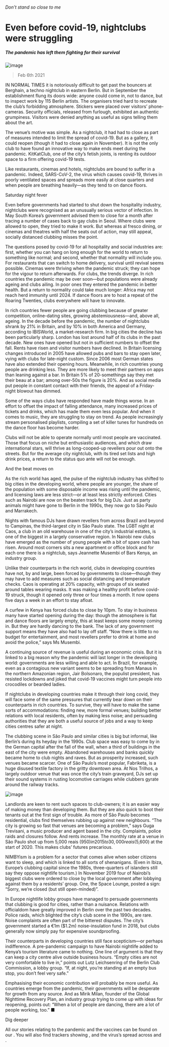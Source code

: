 ###### Don’t stand so close to me
# Even before covid-19, nightclubs were struggling 
##### The pandemic has left them fighting for their survival 
![image](images/20210206_IRD001_0.jpg) 
> Feb 6th 2021 

IN NORMAL TIMES it is notoriously difficult to get past the bouncers at Berghain, a techno nightclub in eastern Berlin. But in September the establishment flung its doors wide: anyone could come in, not to dance, but to inspect work by 115 Berlin artists. The organisers tried hard to recreate the club’s forbidding atmosphere. Stickers were placed over visitors’ phone-cameras. Security officials, released from furlough, exhibited an authentic grumpiness. Visitors were denied anything as useful as signs telling them about the art.

The venue’s motive was simple. As a nightclub, it had had to close as part of measures intended to limit the spread of covid-19. But as a gallery, it could reopen (though it had to close again in November). It is not the only club to have found an innovative way to make ends meet during the pandemic. KitKatClub, one of the city’s fetish joints, is renting its outdoor space to a firm offering covid-19 tests.


Like restaurants, cinemas and hotels, nightclubs are bound to suffer in a pandemic. Indeed, SARS-CoV-2, the virus which causes covid-19, thrives in poorly ventilated spaces and spreads more easily at close quarters and when people are breathing heavily—as they tend to on dance floors.
Saturday night fever

Even before governments had started to shut down the hospitality industry, nightclubs were recognised as an unusually serious vector of infection. In May South Korea’s government advised them to close for a month after tracing a number of cases back to gay clubs in Seoul. Where clubs were allowed to open, they tried to make it work. But whereas al fresco dining, or cinemas and theatres with half the seats out of action, may still appeal, socially distanced clubbing misses the point.

The questions posed by covid-19 for all hospitality and social industries are: first, whether you can hang on long enough for the world to return to something like normal; and second, whether that normality will include you. For restaurants that can switch to home delivery, survival until revival seems possible. Cinemas were thriving when the pandemic struck; they can hope for the vigour to return afterwards. For clubs, the trends diverge. In rich countries the pandemic may be over soon—but populations were already ageing and clubs ailing. In poor ones they entered the pandemic in better health. But a return to normality could take much longer: Africa may not reach herd immunity until 2024. If dance floors are to host a repeat of the Roaring Twenties, clubs everywhere will have to innovate.

In rich countries fewer people are going clubbing because of greater competition, online-dating sites, growing abstemiousness—and, above all, ageing. In the decade before the pandemic, the number of nightclubs shrank by 21% in Britain, and by 10% in both America and Germany, according to IBISWorld, a market-research firm. In big cities the decline has been particularly sharp. London has lost around half of its clubs in the past decade. New ones have opened but not in sufficient numbers to offset the fall. Rents have risen and visitor numbers have declined. In Britain licensing changes introduced in 2005 have allowed pubs and bars to stay open later, vying with clubs for late-night custom. Since 2006 most German states have also extended their opening hours. Meanwhile, in rich countries young people are drinking less. They are more likely to meet their partners on apps than leaning against a bar. In Britain 5% of 20-somethings say they met their beau at a bar; among over-50s the figure is 20%. And as social media put people in constant contact with their friends, the appeal of a Friday-night blowout has dimmed.

Some of the ways clubs have responded have made things worse. In an effort to offset the impact of falling attendance, many increased prices of tickets and drinks, which has made them even less popular. And when it comes to music, they are struggling to stay on trend. As people increasingly stream personalised playlists, compiling a set of killer tunes for hundreds on the dance floor has become harder.

Clubs will not be able to operate normally until most people are vaccinated. Those that focus on niche but enthusiastic audiences, and which draw international stars, will thrive as long-cooped-up revellers pour out onto the streets. But for the average city nightclub, with its tired set lists and high drink prices, a return to the status quo ante will not be enough.
And the beat moves on

As the rich world has aged, the pulse of the nightclub industry has shifted to big cities in the developing world, where people are younger, the share of the population with some disposable income was rising until the pandemic, and licensing laws are less strict—or at least less strictly enforced. Cities such as Nairobi are now on the beaten track for big DJs. Just as party animals might have gone to Berlin in the 1990s, they now go to São Paulo and Marrakech.

Nights with famous DJs have drawn revellers from across Brazil and beyond to Campinas, the third-largest city in São Paulo state. The LGBT night at Caos, a club in an old warehouse in one of the city’s industrial estates, is one of the biggest in a largely conservative region. In Nairobi new clubs have emerged as the number of young people with a bit of spare cash has risen. Around most corners sits a new apartment or office block and for each one there is a nightclub, says Jeannette Musembi of Bars Kenya, an industry group.

Unlike their counterparts in the rich world, clubs in developing countries have not, by and large, been forced by governments to close—though they may have to add measures such as social distancing and temperature checks. Caos is operating at 20% capacity, with groups of six seated around tables wearing masks. It was making a healthy profit before covid-19 struck, though it opened only three or four times a month. It now opens five days a week in an effort to stay afloat.

A curfew in Kenya has forced clubs to close by 10pm. To stay in business many have started opening during the day: though the atmosphere is flat and dance floors are largely empty, this at least keeps some money coming in. But they are hardly dancing to the bank. The lack of any government support means they have also had to lay off staff. “Now there is little to no budget for entertainment, and most revellers prefer to drink at home and avoid the police,” says Ms Musembi.

A continuing source of revenue is useful during an economic crisis. But it is linked to a big reason why the pandemic will last longer in the developing world: governments are less willing and able to act. In Brazil, for example, even as a contagious new variant seems to be spreading from Manaus in the northern Amazonian region, Jair Bolsonaro, the populist president, has resisted lockdowns and joked that covid-19 vaccines might turn people into crocodiles or bearded ladies.

If nightclubs in developing countries make it through their long covid, they will face some of the same pressures that currently bear down on their counterparts in rich countries. To survive, they will have to make the same sorts of accommodations: finding new, more formal venues; building better relations with local residents, often by making less noise; and persuading authorities that they are both a useful source of jobs and a way to keep cities centres safer at night.

The clubbing scene in São Paulo and similar cities is big but informal, like Berlin’s during its heyday in the 1990s. Club space was easy to come by in the German capital after the fall of the wall, when a third of buildings in the east of the city were empty. Abandoned warehouses and banks quickly became home to club nights and raves. But as prosperity increased, such venues became scarcer. One of São Paulo’s most popular, Fabriketa, is a huge disused textile factory in the gritty downtown area. At Nos Trilhos, a largely outdoor venue that was once the city’s train graveyard, DJs set up their sound systems in rusting locomotive carriages while clubbers gyrate around the railway tracks.
![image](images/20210206_IRD002_0.jpg) 


Landlords are keen to rent such spaces to club-owners; it is an easier way of making money than developing them. But they are also quick to boot their tenants out at the first sign of trouble. As more of São Paulo becomes residential, clubs find themselves rubbing up against new neighbours. “The city is growing so fast that venues are becoming a problem,” says Guga Trevisani, a music producer and agent based in the city. Complaints, police raids and closures follow. And rents increase. The monthly rate at a venue in São Paulo shot up from 5,000 reais ($950) in 2015 to 30,000 reais ($5,600) at the start of 2020. This makes clubs’ futures precarious.

NIMBYism is a problem for a sector that comes alive when sober citizens want to sleep, and which is linked to all sorts of shenanigans. (Even in Ibiza, Europe’s clubbing capital since the 1980s, three-quarters of islanders still say they oppose nightlife tourism.) In November 2019 four of Nairobi’s biggest clubs were ordered to close by the local government after lobbying against them by a residents’ group. One, the Space Lounge, posted a sign: “Sorry, we’re closed (but still open-minded)”.

In Europe nightlife lobby groups have managed to persuade governments that clubbing is good for cities, rather than a nuisance. Relations with officialdom have greatly improved in Berlin over the past two decades. Police raids, which blighted the city’s club scene in the 1990s, are rare. Noise complaints are often part of the bitterest disputes. The city’s government started a €1m ($1.2m) noise-insulation fund in 2018, but clubs generally now simply pay for expensive soundproofing.

Their counterparts in developing countries still face scepticism—or perhaps indifference. A pre-pandemic campaign to have Nairobi nightlife added to Kenya’s tourism literature came to nothing. One line of argument is that they can keep a city centre alive outside business hours. “Empty cities are not very comfortable to live in,” points out Lutz Leichsenring of the Berlin Club Commission, a lobby group. “If, at night, you’re standing at an empty bus stop, you don’t feel very safe.”

Emphasising their economic contribution will probably be more useful. As countries emerge from the pandemic, their governments will be desperate for growth from any source. And as Mirik Milan, founder of the Global Nighttime Recovery Plan, an industry group trying to come up with ideas for reopening, points out: “When a lot of people are dancing, there are a lot of people working, too.” ■

Dig deeper

All our stories relating to the pandemic and the vaccines can be found on our . You will also find trackers showing ,  and the virus’s spread across  and .
